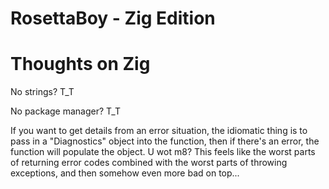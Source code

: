 RosettaBoy - Zig Edition
========================

Thoughts on Zig
===============
No strings? T_T

No package manager? T_T

If you want to get details from an error situation, the idiomatic thing
is to pass in a "Diagnostics" object into the function, then if there's
an error, the function will populate the object. U wot m8? This feels
like the worst parts of returning error codes combined with the worst
parts of throwing exceptions, and then somehow even more bad on top...